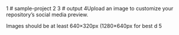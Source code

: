 1 # sample-project
2 
3 # output
4Upload an image to customize your repository’s social media preview.

Images should be at least 640×320px (1280×640px for best d
5 
